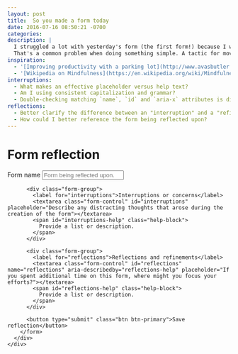 ```yaml
---
layout: post
title:  So you made a form today
date: 2016-07-16 08:50:21 -0700
categories:
description: |
  I struggled a lot with yesterday's form (the first form!) because I was constantly thinking that it wasn't good enough: horizontal spacing? placeholder and help-text voice? more pre- and post-submission context?
  That's a common problem when doing something simple. A tactic for moving forward is to have a "parking lot" to safely capture those thoughts and doubts without the obligation of representing them in the final product.
inspiration:
  - '[Improving productivity with a parking lot](http://www.avasbutler.com/20-techniques-to-improve-meeting-productivity-5-of-20-parking-lot/#.V4pZYpMrJE4)'
  - '[Wikipedia on Mindfulness](https://en.wikipedia.org/wiki/Mindfulness)'
interruptions:
  - What makes an effective placeholder versus help text?
  - Am I using consistent capitalization and grammar?
  - Double-checking matching `name`, `id` and `aria-x` attributes is difficult
reflections:
  - Better clarify the difference between an "interruption" and a "refinement". Interruptions obviously become inspiration for refinements.
  - How could I better reference the form being reflected upon?
---
```


<div class="row">
  <div class="col-md-offset-3 col-md-6">
    <div class="panel panel-default">
      <div class="panel-body">
        <h1>Form reflection</h1>
        <form>
          <div class="form-group">
            <label for="name">Form name</label>
            <input class="form-control" id="name" placeholder="Form being reflected upon.">
          </div>

          <div class="form-group">
            <label for="interruptions">Interruptions or concerns</label>
            <textarea class="form-control" id="interruptions" placeholder="Describe any distracting thoughts that arose during the creation of the form"></textarea>
            <span id="interruptions-help" class="help-block">
              Provide a list or description.
            </span>
          </div>

          <div class="form-group">
            <label for="reflections">Reflections and refinements</label>
            <textarea class="form-control" id="reflections" name="reflections" aria-describedby="reflections-help" placeholder="If you spent additional time on this form, where might you focus your efforts?"></textarea>
            <span id="reflections-help" class="help-block">
              Provide a list or description.
            </span>
          </div>

          <button type="submit" class="btn btn-primary">Save reflection</button>
        </form>
      </div>
    </div>
  </div>
</div>
